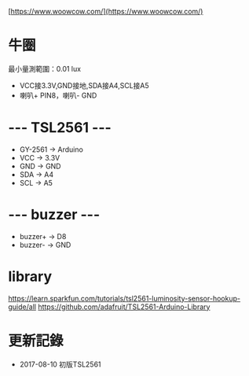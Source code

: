 [https://www.woowcow.com/](https://www.woowcow.com/)

# 牛圈

最小量測範圍：0.01 lux

* VCC接3.3V,GND接地,SDA接A4,SCL接A5
* 喇叭+ PIN8，喇叭- GND

# --- TSL2561 ---
* GY-2561 -> Arduino
* VCC -> 3.3V
* GND -> GND
* SDA -> A4
* SCL -> A5

# --- buzzer ---
* buzzer+ -> D8
* buzzer- -> GND

# library

https://learn.sparkfun.com/tutorials/tsl2561-luminosity-sensor-hookup-guide/all
https://github.com/adafruit/TSL2561-Arduino-Library





# 更新記錄
 * 2017-08-10 初版TSL2561